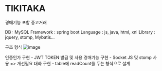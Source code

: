 # TIKITAKA
경매기능 포함 중고거래



DB : MySQL
Framework : spring boot
Language : js, java, html, xnl
Library : jquery, stomp, Mybatis...

구조 형식
![image](https://user-images.githubusercontent.com/61407645/144394591-444fc4c6-3183-42b0-b591-5374947d80ff.png)


인증인가 구현 -  JWT TOKEN 발급 및 사용
경매기능 구현 - Socket JS 및 stomp 사용 => 개선필요
대화 구현 - table에 readCount를 두는 형식으로 설계
